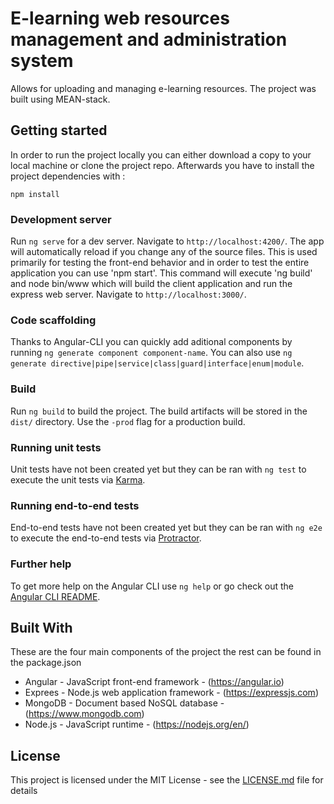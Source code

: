 # E-learning web resources management and administration system

Allows for uploading and managing e-learning resources. The project was built using MEAN-stack.

## Getting started

In order to run the project locally you can either download a copy to your local machine or clone the project repo. Afterwards you have to install the project dependencies with :

```
npm install
```

### Development server

Run `ng serve` for a dev server. Navigate to `http://localhost:4200/`. The app will automatically reload if you change any of the source files. This is used primarily for testing the front-end behavior and in order to test the entire application you can use 'npm start'. This command will execute 'ng build' and node bin/www which will build the client application and run the express web server. Navigate to `http://localhost:3000/`. 

### Code scaffolding

Thanks to Angular-CLI you can quickly add aditional components by running `ng generate component component-name`. You can also use `ng generate directive|pipe|service|class|guard|interface|enum|module`.

### Build

Run `ng build` to build the project. The build artifacts will be stored in the `dist/` directory. Use the `-prod` flag for a production build.

### Running unit tests

Unit tests have not been created yet but they can be ran with `ng test` to execute the unit tests via [Karma](https://karma-runner.github.io).

### Running end-to-end tests

End-to-end tests have not been created yet but they can be ran with  `ng e2e` to execute the end-to-end tests via [Protractor](http://www.protractortest.org/).

### Further help

To get more help on the Angular CLI use `ng help` or go check out the [Angular CLI README](https://github.com/angular/angular-cli/blob/master/README.md).


## Built With

These are the four main components of the project the rest can be found in the package.json

* Angular - JavaScript front-end framework - (https://angular.io)
* Exprees - Node.js web application framework - (https://expressjs.com)
* MongoDB - Document based NoSQL database - (https://www.mongodb.com)
* Node.js - JavaScript runtime - (https://nodejs.org/en/)

## License

This project is licensed under the MIT License - see the [LICENSE.md](LICENSE.md) file for details
